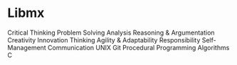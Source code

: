 # Libmx

Critical Thinking
Problem Solving
Analysis
Reasoning & Argumentation
Creativity
Innovation Thinking
Agility & Adaptability
Responsibility
Self-Management
Communication
UNIX
Git
Procedural Programming
Algorithms
C
